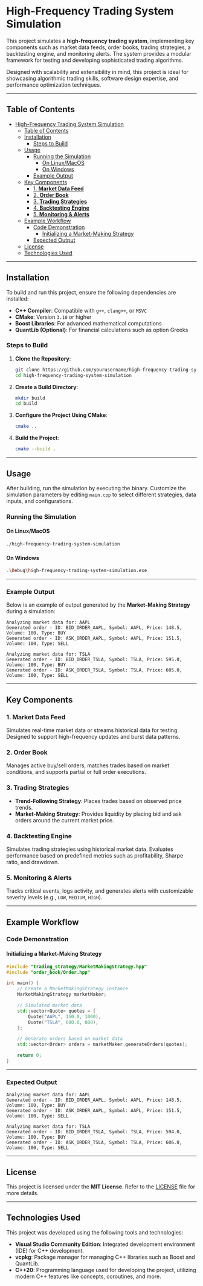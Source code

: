 # High-Frequency Trading System Simulation

This project simulates a **high-frequency trading system**, implementing key components such as market data feeds, order books, trading strategies, a backtesting engine, and monitoring alerts. The system provides a modular framework for testing and developing sophisticated trading algorithms. 

Designed with scalability and extensibility in mind, this project is ideal for showcasing algorithmic trading skills, software design expertise, and performance optimization techniques.

---

## Table of Contents

- [High-Frequency Trading System Simulation](#high-frequency-trading-system-simulation)
  - [Table of Contents](#table-of-contents)
  - [Installation](#installation)
    - [Steps to Build](#steps-to-build)
  - [Usage](#usage)
    - [Running the Simulation](#running-the-simulation)
      - [On Linux/MacOS](#on-linuxmacos)
      - [On Windows](#on-windows)
    - [Example Output](#example-output)
  - [Key Components](#key-components)
    - [1. **Market Data Feed**](#1-market-data-feed)
    - [2. **Order Book**](#2-order-book)
    - [3. **Trading Strategies**](#3-trading-strategies)
    - [4. **Backtesting Engine**](#4-backtesting-engine)
    - [5. **Monitoring \& Alerts**](#5-monitoring--alerts)
  - [Example Workflow](#example-workflow)
    - [Code Demonstration](#code-demonstration)
      - [Initializing a Market-Making Strategy](#initializing-a-market-making-strategy)
    - [Expected Output](#expected-output)
  - [License](#license)
  - [Technologies Used](#technologies-used)

---

## Installation

To build and run this project, ensure the following dependencies are installed:

- **C++ Compiler**: Compatible with `g++`, `clang++`, or `MSVC`
- **CMake**: Version `3.10` or higher
- **Boost Libraries**: For advanced mathematical computations
- **QuantLib (Optional)**: For financial calculations such as option Greeks

### Steps to Build

1. **Clone the Repository**:
   ```bash
   git clone https://github.com/yourusername/high-frequency-trading-system-simulation.git
   cd high-frequency-trading-system-simulation
   ```

2. **Create a Build Directory**:
   ```bash
   mkdir build
   cd build
   ```

3. **Configure the Project Using CMake**:
   ```bash
   cmake ..
   ```

4. **Build the Project**:
   ```bash
   cmake --build .
   ```

---

## Usage

After building, run the simulation by executing the binary. Customize the simulation parameters by editing `main.cpp` to select different strategies, data inputs, and configurations.

### Running the Simulation

#### On Linux/MacOS
```bash
./high-frequency-trading-system-simulation
```

#### On Windows
```bash
.\Debug\high-frequency-trading-system-simulation.exe
```

---

### Example Output

Below is an example of output generated by the **Market-Making Strategy** during a simulation:

```
Analyzing market data for: AAPL
Generated order - ID: BID_ORDER_AAPL, Symbol: AAPL, Price: 148.5, Volume: 100, Type: BUY
Generated order - ID: ASK_ORDER_AAPL, Symbol: AAPL, Price: 151.5, Volume: 100, Type: SELL

Analyzing market data for: TSLA
Generated order - ID: BID_ORDER_TSLA, Symbol: TSLA, Price: 595.0, Volume: 100, Type: BUY
Generated order - ID: ASK_ORDER_TSLA, Symbol: TSLA, Price: 605.0, Volume: 100, Type: SELL
```

---

## Key Components

### 1. **Market Data Feed**
Simulates real-time market data or streams historical data for testing. Designed to support high-frequency updates and burst data patterns.

### 2. **Order Book**
Manages active buy/sell orders, matches trades based on market conditions, and supports partial or full order executions.

### 3. **Trading Strategies**
- **Trend-Following Strategy**: Places trades based on observed price trends.
- **Market-Making Strategy**: Provides liquidity by placing bid and ask orders around the current market price.

### 4. **Backtesting Engine**
Simulates trading strategies using historical market data. Evaluates performance based on predefined metrics such as profitability, Sharpe ratio, and drawdown.

### 5. **Monitoring & Alerts**
Tracks critical events, logs activity, and generates alerts with customizable severity levels (e.g., `LOW`, `MEDIUM`, `HIGH`).

---

## Example Workflow

### Code Demonstration

#### Initializing a Market-Making Strategy
```cpp
#include "trading_strategy/MarketMakingStrategy.hpp"
#include "order_book/Order.hpp"

int main() {
    // Create a MarketMakingStrategy instance
    MarketMakingStrategy marketMaker;

    // Simulated market data
    std::vector<Quote> quotes = {
        Quote("AAPL", 150.0, 1000),
        Quote("TSLA", 600.0, 800),
    };

    // Generate orders based on market data
    std::vector<Order> orders = marketMaker.generateOrders(quotes);

    return 0;
}
```

---

### Expected Output

```plaintext
Analyzing market data for: AAPL
Generated order - ID: BID_ORDER_AAPL, Symbol: AAPL, Price: 148.5, Volume: 100, Type: BUY
Generated order - ID: ASK_ORDER_AAPL, Symbol: AAPL, Price: 151.5, Volume: 100, Type: SELL

Analyzing market data for: TSLA
Generated order - ID: BID_ORDER_TSLA, Symbol: TSLA, Price: 594.0, Volume: 100, Type: BUY
Generated order - ID: ASK_ORDER_TSLA, Symbol: TSLA, Price: 606.0, Volume: 100, Type: SELL
```

---

## License

This project is licensed under the **MIT License**. Refer to the [LICENSE](LICENSE) file for more details.

---

## Technologies Used

This project was developed using the following tools and technologies:

- **Visual Studio Community Edition**: Integrated development environment (IDE) for C++ development.
- **vcpkg**: Package manager for managing C++ libraries such as Boost and QuantLib.
- **C++20**: Programming language used for developing the project, utilizing modern C++ features like concepts, coroutines, and more.
